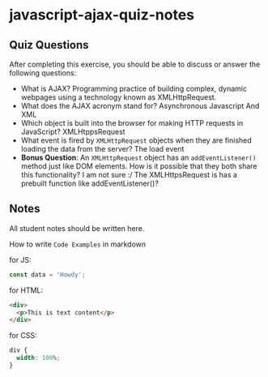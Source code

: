 # javascript-ajax-quiz-notes

## Quiz Questions

After completing this exercise, you should be able to discuss or answer the following questions:

- What is AJAX?
  Programming practice of building complex, dynamic webpages using a technology known as XMLHttpRequest.
- What does the AJAX acronym stand for?
  Asynchronous Javascript And XML
- Which object is built into the browser for making HTTP requests in JavaScript?
  XMLHtppsRequest
- What event is fired by `XMLHttpRequest` objects when they are finished loading the data from the server?
  The load event
- **Bonus Question**: An `XMLHttpRequest` object has an `addEventListener()` method just like DOM elements. How is it possible that they both share this functionality?
  I am not sure :/
  The XMLHttpsRequest is has a prebuilt function like addEventListener()?

## Notes

All student notes should be written here.

How to write `Code Examples` in markdown

for JS:

```javascript
const data = 'Howdy';
```

for HTML:

```html
<div>
  <p>This is text content</p>
</div>
```

for CSS:

```css
div {
  width: 100%;
}
```
